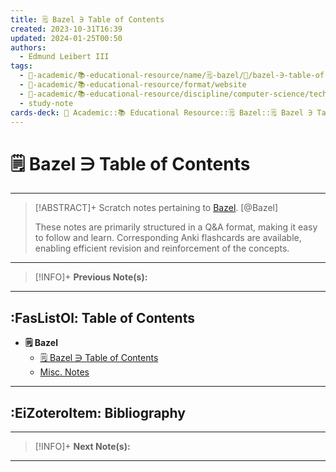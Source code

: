 ```yaml
---
title: 🗒️ Bazel ∋ Table of Contents
created: 2023-10-31T16:39
updated: 2024-01-25T00:50
authors:
  - Edmund Leibert III
tags:
  - 🔴-academic/📚-educational-resource/name/🗒️-bazel/🔖/bazel-∋-table-of-contents
  - 🔴-academic/📚-educational-resource/format/website
  - 🔴-academic/📚-educational-resource/discipline/computer-science/technology/bazel
  - study-note
cards-deck: 🔴 Academic::📚 Educational Resource::🗒️ Bazel::🗒️ Bazel ∋ Table of Contents
---
```


# 🗒️ Bazel ∋ Table of Contents

---

> [!ABSTRACT]+ 
> Scratch notes pertaining to [Bazel](https://bazel.build/). [@Bazel]
> 
> These notes are primarily structured in a Q&A format, making it easy to follow and learn. Corresponding Anki flashcards are available, enabling efficient revision and reinforcement of the concepts.

---

> [!INFO]+ 
> **Previous Note(s):**
> 

---

## :FasListOl: Table of Contents

- **🗒️ Bazel**
	- [🗒️ Bazel ∋ Table of Contents](the-vault/src/🔴%20Academic/📚%20Educational%20Resources/🗒️%20Bazel/🗒️%20Bazel%20∋%20Table%20of%20Contents.md)
	- [Misc. Notes](the-vault/src/🔴%20Academic/📚%20Educational%20Resources/🗒️%20Bazel/Misc.%20Notes.md)

---

## :EiZoteroItem: Bibliography

---

> [!INFO]+
> **Next Note(s):**

---